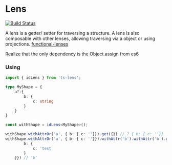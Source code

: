 # Lens

[![Build Status](https://travis-ci.org/Blu-J/ts-lens.svg?branch=master)](https://travis-ci.org/Blu-J/ts-lens)

A lens is a getter/ setter for traversing a structure.
A lens is also composable with other lenses, allowing traversing via a object or using projections.
[functional-lenses](https://medium.com/@dtipson/functional-lenses-d1aba9e52254)

Realize that the only dependency is the Object.assign from es6

### Using

```ts
import { idLens } from 'ts-lens';

type MyShape = {
	a?:{
		b: {
			c: string
		}
	}
}

const withShape = idLens<MyShape>();

withShape.withAttrOr('a', { b: { c: ''}}).get({}) // ? { b: { c: ''}}
withShape.withAttrOr('a', { b: { c: ''}}).withAttr('b').withAttr('b').get({a:{
		b: {
			c: 'test
		}
	}}) // 'b'
```
